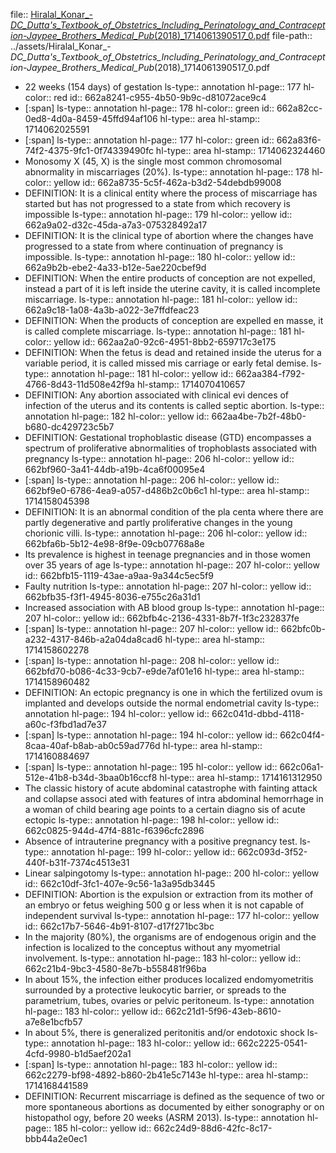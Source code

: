 file:: [Hiralal_Konar_-_DC_Dutta's_Textbook_of_Obstetrics_Including_Perinatology_and_Contraception-Jaypee_Brothers_Medical_Pub_(2018)_1714061390517_0.pdf](../assets/Hiralal_Konar_-_DC_Dutta's_Textbook_of_Obstetrics_Including_Perinatology_and_Contraception-Jaypee_Brothers_Medical_Pub_(2018)_1714061390517_0.pdf)
file-path:: ../assets/Hiralal_Konar_-_DC_Dutta's_Textbook_of_Obstetrics_Including_Perinatology_and_Contraception-Jaypee_Brothers_Medical_Pub_(2018)_1714061390517_0.pdf

- 22 weeks (154 days) of gestation
  ls-type:: annotation
  hl-page:: 177
  hl-color:: red
  id:: 662a8241-c955-4b50-9b9c-d81072ace9c4
- [:span]
  ls-type:: annotation
  hl-page:: 178
  hl-color:: green
  id:: 662a82cc-0ed8-4d0a-8459-45ffd94af106
  hl-type:: area
  hl-stamp:: 1714062025591
- [:span]
  ls-type:: annotation
  hl-page:: 177
  hl-color:: green
  id:: 662a83f6-74f2-4375-9fc1-0f74339490fc
  hl-type:: area
  hl-stamp:: 1714062324460
- Monosomy X (45, X) is the single most common chromosomal abnormality in miscarriages (20%).
  ls-type:: annotation
  hl-page:: 178
  hl-color:: yellow
  id:: 662a8735-5c5f-462a-b3d2-54debdb99008
- DEFINITION: It is a clinical entity where the process of miscarriage has started but has not progressed to a state from which recovery is impossible
  ls-type:: annotation
  hl-page:: 179
  hl-color:: yellow
  id:: 662a9a02-d32c-45da-a7a3-075328492a17
- DEFINITION: It is the clinical type of abortion where the changes have progressed to a state from where continuation of pregnancy is impossible.
  ls-type:: annotation
  hl-page:: 180
  hl-color:: yellow
  id:: 662a9b2b-ebe2-4a33-b12e-5ae220cbef9d
- DEFINITION: When the entire products of conception are not expelled, instead a part of it is left inside the uterine cavity, it is called incomplete miscarriage.
  ls-type:: annotation
  hl-page:: 181
  hl-color:: yellow
  id:: 662a9c18-1a08-4a3b-a022-3e7ffdfeac23
- DEFINITION: When the products of conception are expelled en masse, it is called complete miscarriage.
  ls-type:: annotation
  hl-page:: 181
  hl-color:: yellow
  id:: 662aa2a0-92c6-4951-8bb2-659717c3e175
- DEFINITION: When the fetus is dead and retained inside the uterus for a variable period, it is called missed mis carriage or early fetal demise.
  ls-type:: annotation
  hl-page:: 181
  hl-color:: yellow
  id:: 662aa384-f792-4766-8d43-11d508e42f9a
  hl-stamp:: 1714070410657
- DEFINITION: Any abortion associated with clinical evi dences of infection of the uterus and its contents is called septic abortion.
  ls-type:: annotation
  hl-page:: 182
  hl-color:: yellow
  id:: 662aa4be-7b2f-48b0-b680-dc429723c5b7
- DEFINITION: Gestational trophoblastic disease (GTD) encompasses a spectrum of proliferative abnormalities of trophoblasts associated with pregnancy
  ls-type:: annotation
  hl-page:: 206
  hl-color:: yellow
  id:: 662bf960-3a41-44db-a19b-4ca6f00095e4
- [:span]
  ls-type:: annotation
  hl-page:: 206
  hl-color:: yellow
  id:: 662bf9e0-6786-4ea9-a057-d486b2c0b6c1
  hl-type:: area
  hl-stamp:: 1714158045398
- DEFINITION: It is an abnormal condition of the pla centa where there are partly degenerative and partly proliferative changes in the young chorionic villi.
  ls-type:: annotation
  hl-page:: 206
  hl-color:: yellow
  id:: 662bfa6b-5b12-4e98-8f9e-09cb07768a8e
- Its prevalence is highest in teenage pregnancies and in those women over 35 years of age
  ls-type:: annotation
  hl-page:: 207
  hl-color:: yellow
  id:: 662bfb15-1119-43ae-a9aa-9a344c5ec5f9
- Faulty nutrition
  ls-type:: annotation
  hl-page:: 207
  hl-color:: yellow
  id:: 662bfb35-f3f1-4945-8036-e755c26a31d1
- Increased association with AB blood group
  ls-type:: annotation
  hl-page:: 207
  hl-color:: yellow
  id:: 662bfb4c-2136-4331-8b7f-1f3c232837fe
- [:span]
  ls-type:: annotation
  hl-page:: 207
  hl-color:: yellow
  id:: 662bfc0b-a232-4317-846b-a2a04da8cad6
  hl-type:: area
  hl-stamp:: 1714158602278
- [:span]
  ls-type:: annotation
  hl-page:: 208
  hl-color:: yellow
  id:: 662bfd70-b086-4c33-9cb7-e9de7af01e16
  hl-type:: area
  hl-stamp:: 1714158960482
- DEFINITION: An ectopic pregnancy is one in which the fertilized ovum is implanted and develops outside the normal endometrial cavity
  ls-type:: annotation
  hl-page:: 194
  hl-color:: yellow
  id:: 662c041d-dbbd-4118-a60c-f3fbd1ad7e37
- [:span]
  ls-type:: annotation
  hl-page:: 194
  hl-color:: yellow
  id:: 662c04f4-8caa-40af-b8ab-ab0c59ad776d
  hl-type:: area
  hl-stamp:: 1714160884697
- [:span]
  ls-type:: annotation
  hl-page:: 195
  hl-color:: yellow
  id:: 662c06a1-512e-41b8-b34d-3baa0b16ccf8
  hl-type:: area
  hl-stamp:: 1714161312950
- The classic history of acute abdominal catastrophe with fainting attack and collapse associ ated with features of intra abdominal hemorrhage in a woman of child bearing age points to a certain diagno sis of acute ectopic
  ls-type:: annotation
  hl-page:: 198
  hl-color:: yellow
  id:: 662c0825-944d-47f4-881c-f6396cfc2896
- Absence of intrauterine pregnancy with a positive pregnancy test. 
  ls-type:: annotation
  hl-page:: 199
  hl-color:: yellow
  id:: 662c093d-3f52-440f-b31f-7374c4513e31
- Linear salpingotomy
  ls-type:: annotation
  hl-page:: 200
  hl-color:: yellow
  id:: 662c10df-3fc1-407e-9c56-1a3a95db3445
- DEFINITION: Abortion is the expulsion or extraction from its mother of an embryo or fetus weighing 500 g or less when it is not capable of independent survival
  ls-type:: annotation
  hl-page:: 177
  hl-color:: yellow
  id:: 662c17b7-5646-4b91-8107-d17f271bc3bc
- In the majority (80%), the organisms are of endogenous origin and the infection is localized to the conceptus without any myometrial involvement.
  ls-type:: annotation
  hl-page:: 183
  hl-color:: yellow
  id:: 662c21b4-9bc3-4580-8e7b-b558481f96ba
- In about 15%, the infection either produces localized endomyometritis surrounded by a protective leukocytic barrier, or spreads to the parametrium, tubes, ovaries or pelvic peritoneum.
  ls-type:: annotation
  hl-page:: 183
  hl-color:: yellow
  id:: 662c21d1-5f96-43eb-8610-a7e8e1bcfb57
- In about 5%, there is generalized peritonitis and/or endotoxic shock
  ls-type:: annotation
  hl-page:: 183
  hl-color:: yellow
  id:: 662c2225-0541-4cfd-9980-b1d5aef202a1
- [:span]
  ls-type:: annotation
  hl-page:: 183
  hl-color:: yellow
  id:: 662c2279-bf98-4892-b860-2b41e5c7143e
  hl-type:: area
  hl-stamp:: 1714168441589
- DEFINITION: Recurrent miscarriage is defined as the sequence of two or more spontaneous abortions as documented by either sonography or on histopathol ogy, before 20 weeks (ASRM 2013).
  ls-type:: annotation
  hl-page:: 185
  hl-color:: yellow
  id:: 662c24d9-88d6-42fc-8c17-bbb44a2e0ec1